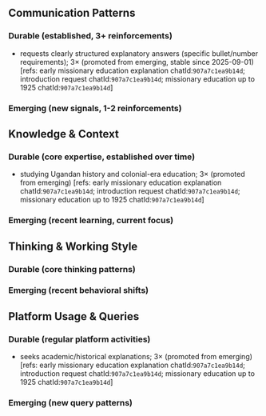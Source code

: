 ## Communication Patterns
### Durable (established, 3+ reinforcements)
- requests clearly structured explanatory answers (specific bullet/number requirements); 3× (promoted from emerging, stable since 2025-09-01) [refs: early missionary education explanation chatId:`907a7c1ea9b14d`; introduction request chatId:`907a7c1ea9b14d`; missionary education up to 1925 chatId:`907a7c1ea9b14d`]

### Emerging (new signals, 1-2 reinforcements)

## Knowledge & Context
### Durable (core expertise, established over time)
- studying Ugandan history and colonial-era education; 3× (promoted from emerging) [refs: early missionary education explanation chatId:`907a7c1ea9b14d`; introduction request chatId:`907a7c1ea9b14d`; missionary education up to 1925 chatId:`907a7c1ea9b14d`]

### Emerging (recent learning, current focus)

## Thinking & Working Style
### Durable (core thinking patterns)

### Emerging (recent behavioral shifts)

## Platform Usage & Queries
### Durable (regular platform activities)
- seeks academic/historical explanations; 3× (promoted from emerging) [refs: early missionary education explanation chatId:`907a7c1ea9b14d`; introduction request chatId:`907a7c1ea9b14d`; missionary education up to 1925 chatId:`907a7c1ea9b14d`]

### Emerging (new query patterns)